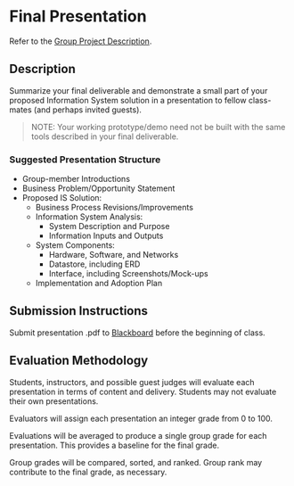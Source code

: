 # Final Presentation

Refer to the [Group Project Description](/PROJECT.md).

## Description

Summarize your final deliverable
 and demonstrate a small part of your proposed Information System solution in a presentation to fellow class-mates (and perhaps invited guests).

 > NOTE: Your working prototype/demo need not be built with the same tools described in your final deliverable.

### Suggested Presentation Structure

  + Group-member Introductions
  + Business Problem/Opportunity Statement
  + Proposed IS Solution:
    + Business Process Revisions/Improvements
    + Information System Analysis:
      + System Description and Purpose
      + Information Inputs and Outputs
    + System Components:
      + Hardware, Software, and Networks
      + Datastore, including ERD
      + Interface, including Screenshots/Mock-ups
    + Implementation and Adoption Plan

## Submission Instructions

Submit presentation .pdf to [Blackboard](https://blackboard.gwu.edu/webapps/assignment/uploadAssignment?content_id=_6869963_1&course_id=_260292_1&assign_group_id=&mode=cpview) before the beginning of class.

## Evaluation Methodology

Students, instructors, and possible guest judges will evaluate each presentation in terms of content and delivery. Students may not evaluate their own presentations.

Evaluators will assign each presentation an integer grade from 0 to 100.

Evaluations will be averaged to produce a single group grade for each presentation. This provides a baseline for the final grade.

Group grades will be compared, sorted, and ranked. Group rank may contribute to the final grade, as necessary.
